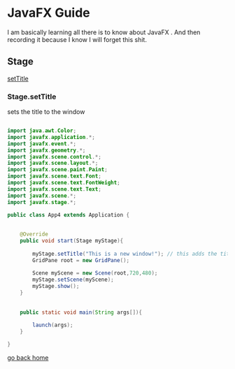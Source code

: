 # JavaFX Guide

I am basically learning all there is to know about JavaFX
. And then  recording it because I know I will forget this 
shit.

## Stage 

[setTitle][stage-title]


[home]:#javafx-guide
[stage-title]:#stage.settitle


### Stage.setTitle 

sets the title to the window

```java

import java.awt.Color;
import javafx.application.*;
import javafx.event.*;
import javafx.geometry.*;
import javafx.scene.control.*;
import javafx.scene.layout.*;
import javafx.scene.paint.Paint;
import javafx.scene.text.Font;
import javafx.scene.text.FontWeight;
import javafx.scene.text.Text;
import javafx.scene.*;
import javafx.stage.*;

public class App4 extends Application {
	
	
	@Override
	public void start(Stage myStage){
		
		myStage.setTitle("This is a new window!"); // this adds the title to the window
		GridPane root = new GridPane();
		
		Scene myScene = new Scene(root,720,480);
		myStage.setScene(myScene);
		myStage.show();
	}
	
	
	public static void main(String args[]){
		
		launch(args);
	}

}

```

[go back home][home]